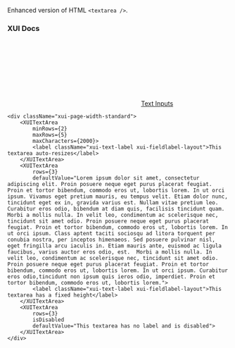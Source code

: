 Enhanced version of HTML `<textarea />`.

### XUI Docs

<div class="xui-margin-vertical">
	<div>
		<svg focusable="false" class="xui-icon xui-icon-inline xui-icon-large xui-icon-color-blue"> <use xlink:href="#xui-icon-bookmark" role="presentation"/></svg>
		<span><a href="../section-forms.html#forms-4">Text Inputs</a></span>
	</div>
</div>

```
<div className="xui-page-width-standard">
	<XUITextArea
		minRows={2}
		maxRows={5}
		maxCharacters={2000}>
		<label className="xui-text-label xui-fieldlabel-layout">This textarea auto-resizes</label>
	</XUITextArea>
	<XUITextArea
		rows={3}
		defaultValue="Lorem ipsum dolor sit amet, consectetur adipiscing elit. Proin posuere neque eget purus placerat feugiat. Proin et tortor bibendum, commodo eros ut, lobortis lorem. In ut orci ipsum. Vivamus eget pretium mauris, eu tempus velit. Etiam dolor nunc, tincidunt eget ex in, gravida varius est. Nullam vitae pretium leo. Curabitur eros odio, bibendum at diam quis, facilisis tincidunt quam. Morbi a mollis nulla. In velit leo, condimentum ac scelerisque nec, tincidunt sit amet odio. Proin posuere neque eget purus placerat feugiat. Proin et tortor bibendum, commodo eros ut, lobortis lorem. In ut orci ipsum. Class aptent taciti sociosqu ad litora torquent per conubia nostra, per inceptos himenaeos. Sed posuere pulvinar nisl, eget fringilla arcu iaculis in. Etiam mauris ante, euismod ac ligula faucibus, varius auctor eros odio, est.  Morbi a mollis nulla. In velit leo, condimentum ac scelerisque nec, tincidunt sit amet odio. Proin posuere neque eget purus placerat feugiat. Proin et tortor bibendum, commodo eros ut, lobortis lorem. In ut orci ipsum. Curabitur eros odio,tincidunt non ipsum quis ieros odio, imperdiet. Proin et tortor bibendum, commodo eros ut, lobortis lorem.">
		<label className="xui-text-label xui-fieldlabel-layout">This textarea has a fixed height</label>
	</XUITextArea>
	<XUITextArea
		rows={3}
		isDisabled
		defaultValue="This textarea has no label and is disabled">
	</XUITextArea>
</div>
```
